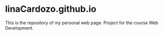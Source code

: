 # linaCardozo.github.io
This is the repository of my personal web page. Project for the course Web Development.
